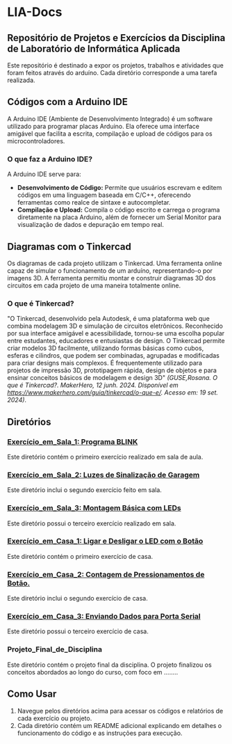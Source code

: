 # LIA-Docs

## Repositório de Projetos e Exercícios da Disciplina de Laboratório de Informática Aplicada
Este repositório é destinado a expor os projetos, trabalhos e atividades que foram feitos através do arduíno. Cada diretório corresponde a uma tarefa realizada.

## Códigos com a Arduino IDE
A Arduino IDE (Ambiente de Desenvolvimento Integrado) é um software utilizado para programar placas Arduino. Ela oferece uma interface amigável que facilita a escrita, compilação e upload de códigos para os microcontroladores.
### O que faz a Arduino IDE?
A Arduino IDE serve para:
- **Desenvolvimento de Código:** Permite que usuários escrevam e editem códigos em uma linguagem baseada em C/C++, oferecendo ferramentas como realce de sintaxe e autocompletar.
- **Compilação e Upload:** Compila o código escrito e carrega o programa diretamente na placa Arduino, além de fornecer um Serial Monitor para visualização de dados e depuração em tempo real.

## Diagramas com o Tinkercad
Os diagramas de cada projeto utilizam o Tinkercad. Uma ferramenta online capaz de simular o funcionamento de um arduíno, representando-o por imagens 3D. A ferramenta permitiu montar e construir diagramas 3D dos circuitos em cada projeto de uma maneira totalmente online.
### O que é Tinkercad?
"O Tinkercad, desenvolvido pela Autodesk, é uma plataforma web que combina modelagem 3D e simulação de circuitos eletrônicos. Reconhecido por sua interface amigável e acessibilidade, tornou-se uma escolha popular entre estudantes, educadores e entusiastas de design. O Tinkercad permite criar modelos 3D facilmente, utilizando formas básicas como cubos, esferas e cilindros, que podem ser combinadas, agrupadas e modificadas para criar designs mais complexos. É frequentemente utilizado para projetos de impressão 3D, prototipagem rápida, design de objetos e para ensinar conceitos básicos de modelagem e design 3D" *(GUSE,Rosana. O que é Tinkercad?. MakerHero, 12 junh. 2024. Disponível em https://www.makerhero.com/guia/tinkercad/o-que-e/. Acesso em: 19 set. 2024)*.


## Diretórios
### [Exercício_em_Sala_1: Programa BLINK](https://github.com/Matheusrammos/LIA-Docs/tree/main/Exerc%C3%ADcio_em_Sala_1)
Este diretório contém o primeiro exercício realizado em sala de aula. 

### [Exercício_em_Sala_2: Luzes de Sinalização de Garagem](https://github.com/Matheusrammos/LIA-Docs/tree/main/Exerc%C3%ADcio_em_Sala_2)
Este diretório inclui o segundo exercício feito em sala. 

### [Exercício_em_Sala_3: Montagem Básica com LEDs](https://github.com/Matheusrammos/LIA-Docs/tree/main/Exerc%C3%ADcio_em_Sala_3)

Este diretório possui o terceiro exercício realizado em sala.

### [Exercício_em_Casa_1: Ligar e Desligar o LED com o Botão](https://github.com/Matheusrammos/LIA-Docs/tree/main/Exerc%C3%ADcio_em_Casa_1)

Este diretório contém o primeiro exercício de casa. 

### [Exercício_em_Casa_2: Contagem de Pressionamentos de Botão.](https://github.com/Matheusrammos/LIA-Docs/tree/main/Exerc%C3%ADcio_em_Sala_2)

Este diretório inclui o segundo exercício de casa.

### [Exercício_em_Casa_3: Enviando Dados para Porta Serial](https://github.com/Matheusrammos/LIA-Docs/tree/main/Exerc%C3%ADcio_em_Sala_3)

Este diretório possui o terceiro exercício de casa.

### Projeto_Final_de_Disciplina
Este diretório contém o projeto final da disciplina. O projeto finalizou os conceitos abordados ao longo do curso, com foco em ........

## Como Usar

1. Navegue pelos diretórios acima para acessar os códigos e relatórios de cada exercício ou projeto.
2. Cada diretório contém um README adicional  explicando em detalhes o funcionamento do código e as instruções para execução.

